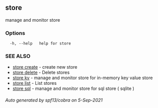 ## store

manage and monitor store

### Options

```
  -h, --help   help for store
```

### SEE ALSO

* [store create](store_create.md)	 - create new store
* [store delete](store_delete.md)	 - Delete stores
* [store kv](store_kv.md)	 - manage and monitor store for in-memory key value store
* [store list](store_list.md)	 - List stores
* [store sql](store_sql.md)	 - manage and monitor store for sql store ( sqlite )

###### Auto generated by spf13/cobra on 5-Sep-2021
